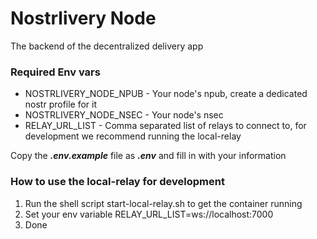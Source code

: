 # Nostrlivery Node

The backend of the decentralized delivery app

### Required Env vars

- NOSTRLIVERY_NODE_NPUB - Your node's npub, create a dedicated nostr profile for it
- NOSTRLIVERY_NODE_NSEC - Your node's nsec
- RELAY_URL_LIST - Comma separated list of relays to connect to, for development we recommend running the local-relay

Copy the ***.env.example*** file as ***.env*** and fill in with your information

### How to use the local-relay for development
1. Run the shell script start-local-relay.sh to get the container running
2. Set your env variable RELAY_URL_LIST=ws://localhost:7000
3. Done
